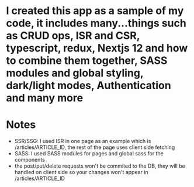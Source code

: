 # I created this app as a sample of my code, it includes many...things such as CRUD ops, ISR and CSR, typescript, redux, Nextjs 12 and how to combine them together, SASS modules and global styling, dark/light modes, Authentication and many more 

# Notes
- SSR/SSG: I used ISR in one page as an example which is /articles/ARTICLE_ID, the rest of the page uses client side fetching
- SASS: I used SASS modules for pages and global sass for the components
- the post/put/delete requests won't be commited to the DB, they will be handled on client side so your changes won't appear in /articles/ARTICLE_ID
